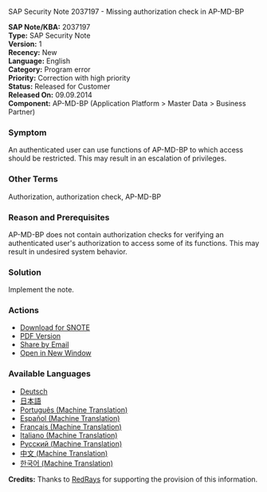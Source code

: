 SAP Security Note 2037197 - Missing authorization check in AP-MD-BP

**SAP Note/KBA:** 2037197  
**Type:** SAP Security Note  
**Version:** 1  
**Recency:** New  
**Language:** English  
**Category:** Program error  
**Priority:** Correction with high priority  
**Status:** Released for Customer  
**Released On:** 09.09.2014  
**Component:** AP-MD-BP (Application Platform > Master Data > Business Partner)

### Symptom
An authenticated user can use functions of AP-MD-BP to which access should be restricted. This may result in an escalation of privileges.

### Other Terms
Authorization, authorization check, AP-MD-BP

### Reason and Prerequisites
AP-MD-BP does not contain authorization checks for verifying an authenticated user's authorization to access some of its functions. This may result in undesired system behavior.

### Solution
Implement the note.

### Actions
- [Download for SNOTE](https://notesdownloads.sap.com/note/0040000012109772017)
- [PDF Version](https://me.sap.com/sap/support/sfm/notes/print/0002037197?language=en-US&token=A29199CDC0ED167015158B5A99319CA5)
- [Share by Email](https://me.sap.com/)
- [Open in New Window](https://me.sap.com/)

### Available Languages
- [Deutsch](https://me.sap.com/notes/0002037197/D)
- [日本語](https://me.sap.com/notes/0002037197/J)
- [Português (Machine Translation)](https://me.sap.com/notes/0002037197/P)
- [Español (Machine Translation)](https://me.sap.com/notes/0002037197/S)
- [Français (Machine Translation)](https://me.sap.com/notes/0002037197/F)
- [Italiano (Machine Translation)](https://me.sap.com/notes/0002037197/I)
- [Русский (Machine Translation)](https://me.sap.com/notes/0002037197/R)
- [中文 (Machine Translation)](https://me.sap.com/notes/0002037197/1)
- [한국어 (Machine Translation)](https://me.sap.com/notes/0002037197/3)

**Credits:** Thanks to [RedRays](https://redrays.io) for supporting the provision of this information.